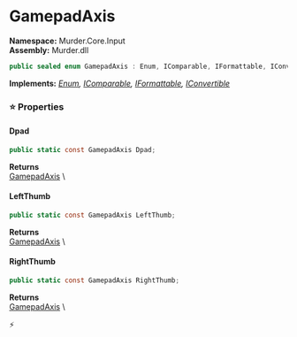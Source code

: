 # GamepadAxis

**Namespace:** Murder.Core.Input \
**Assembly:** Murder.dll

```csharp
public sealed enum GamepadAxis : Enum, IComparable, IFormattable, IConvertible
```

**Implements:** _[Enum](https://learn.microsoft.com/en-us/dotnet/api/System.Enum?view=net-7.0), [IComparable](https://learn.microsoft.com/en-us/dotnet/api/System.IComparable?view=net-7.0), [IFormattable](https://learn.microsoft.com/en-us/dotnet/api/System.IFormattable?view=net-7.0), [IConvertible](https://learn.microsoft.com/en-us/dotnet/api/System.IConvertible?view=net-7.0)_

### ⭐ Properties
#### Dpad
```csharp
public static const GamepadAxis Dpad;
```

**Returns** \
[GamepadAxis](../..//Murder/Core/Input/GamepadAxis.html) \
#### LeftThumb
```csharp
public static const GamepadAxis LeftThumb;
```

**Returns** \
[GamepadAxis](../..//Murder/Core/Input/GamepadAxis.html) \
#### RightThumb
```csharp
public static const GamepadAxis RightThumb;
```

**Returns** \
[GamepadAxis](../..//Murder/Core/Input/GamepadAxis.html) \


⚡